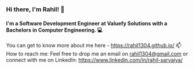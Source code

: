 ### Hi there, I'm Rahil! 👋
#### I'm a Software Development Engineer at Valuefy Solutions with a Bachelors in Computer Engineering. 💻 

You can get to know more about me here - https://rahil1304.github.io/
📫 How to reach me: Feel free to drop me an email on rahil1304@gmail.com or <br/>
connect with me on LinkedIn: https://www.linkedin.com/in/rahil-sarvaiya/
<!--
**rahil1304/rahil1304** is a ✨ _special_ ✨ repository because its `README.md` (this file) appears on your GitHub profile.

Here are some ideas to get you started:

- 🔭 I’m currently working on ...
- 🌱 I’m currently learning ...
- 👯 I’m looking to collaborate on ...
- 🤔 I’m looking for help with ...
- 💬 Ask me about ...
- 📫 How to reach me: ...
- 😄 Pronouns: ...
- ⚡ Fun fact: ...
-->
